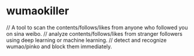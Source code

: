 # wumaokiller
// A tool to scan the contents/follows/likes from anyone who followed you on sina weibo. 
// analyze contents/follows/likes from stranger followers using deep learning or machine learning.
// detect and recognize wumao/pinko and block them immediately.

